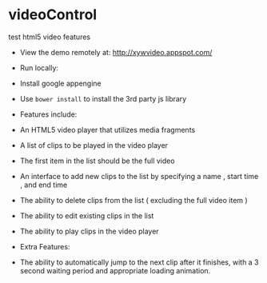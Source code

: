 # videoControl
test html5 video features

* View the demo remotely at:
http://xywvideo.appspot.com/

*  Run locally:
 *  Install google appengine
 *  Use ``bower install`` to install the 3rd party js library

*  Features include:
 *  An HTML5 video player that utilizes media fragments
 *  A list of clips to be played in the video player
 *  The first item in the list should be the full video
 *  An interface to add new clips to the list by specifying a name , start time , and end time
 *  The ability to delete clips from the list ( excluding the full video item )
 *  The ability to edit existing clips in the list
 *  The ability to play clips in the video player

* Extra Features:
 *  The ability to automatically jump to the next clip after it finishes, with a 3 second waiting period and appropriate loading animation.